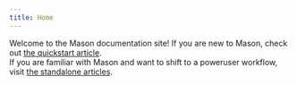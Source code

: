```yaml
---
title: Home
---
```


Welcome to the Mason documentation site! If you are new to Mason, check out [the quickstart article](quickstart.md).  
If you are familiar with Mason and want to shift to a poweruser workflow, visit [the standalone articles](standalone/installation.md).
